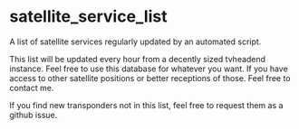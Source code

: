 # satellite_service_list
A list of satellite services regularly updated by an automated script.


This list will be updated every hour from a decently sized tvheadend instance. Feel free to use this database for whatever you want. If you have access to other satellite positions or better receptions of those. Feel free to contact me.

If you find new transponders not in this list, feel free to request them as a github issue.
